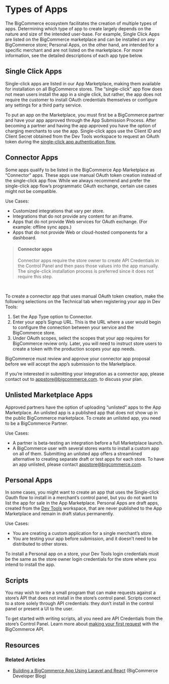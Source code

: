 # Types of Apps

 

The BigCommerce ecosystem facilitates the creation of multiple types of apps. Determining which type of app to create largely depends on the nature and size of the intended user-base. For example, Single Click Apps are listed on the BigCommerce marketplace and can be installed on any BigCommerce store; Personal Apps, on the other hand, are intended for a specific merchant and are not listed on the marketplace. For more information, see the detailed descriptions of each app type below.

## Single Click Apps

Single-click apps are listed in our App Marketplace, making them available for installation on all BigCommerce stores. The “single-click” app flow does not mean users install the app in a single click, but rather, the app does not require the customer to install OAuth credentials themselves or configure any settings for a third party service.

To put an app on the Marketplace, you must first be a BigCommerce partner and have your app approved through the App Submission Process. After becoming a partner and having the app approved you have the option of charging merchants to use the app.
Single-click apps use the Client ID and Client Secret obtained from the Dev Tools workspace to request an OAuth token during the [single-click app authentication flow.](/api-docs/getting-started/building-apps-bigcommerce/building-apps#building-apps_oauth-summary)

## Connector Apps

Some apps qualify to be listed in the BigCommerce App Marketplace as “Connector” apps. These apps use manual OAuth token creation instead of the single-click app flow.
While we always recommend and prefer the single-click app flow’s programmatic OAuth exchange, certain use cases might not be compatible. 

Use Cases:
- Customized integrations that vary per store.
- Integrations that do not provide any content for an iframe.
- Apps that do not provide Web services for OAuth exchange. (For example: offline sync apps.)
- Apps that do not provide Web or cloud-hosted components for a dashboard.

<!-- theme: info -->
> #### Connector apps
> Connector apps require the store owner to create API Credentials in the Control Panel and then pass those values into the app manually. The single-click installation process is preferred since it does not require this step.



<br />

To create a connector app that uses manual OAuth token creation, make the following selections on the Technical tab when registering your app in Dev Tools:

1. Set the App Type option to Connector.
2. Enter your app’s Signup URL. This is the URL where a user would begin to configure the connection between your service and the BigCommerce store.
3. Under OAuth scopes, select the scopes that your app requires for BigCommerce review only. Later, you will need to instruct store users to create a token with the production scopes your app needs.

BigCommerce must review and approve your connector app proposal before we will accept the app’s submission to the Marketplace.

If you’re interested in submitting your integration as a connector app, please contact out to <a href="mailto:appstore@bigcommerce.com">appstore@bigcommerce.com</a>. to discuss your plan.

## Unlisted Marketplace Apps

Approved partners have the option of uploading “unlisted” apps to the App Marketplace. An unlisted app is a published app that does not show up in the public BigCommerce marketplace. To create an unlisted app, you need to be a BigCommerce Partner.

Use Cases:
- A partner is beta-testing an integration before a full Marketplace launch.
- A BigCommerce user with several stores wants to install a custom app on all of them. Submitting an unlisted app offers a streamlined alternative to creating separate draft or test apps for each store. To have an app unlisted, please contact
 <a href="mailto:appstore@bigcommerce.com">appstore@bigcommerce.com</a>.

## Personal Apps

In some cases, you might want to create an app that uses the Single-click Oauth flow to install in a merchant’s control panel, but you do not want to list the app for sale in the App Marketplace. Personal Apps are draft apps, created from the [Dev Tools](https://devtools.bigcommerce.com/) workspace, that are never published to the App Marketplace and remain in draft status permanently.

Use Cases:
- You are creating a custom application for a single merchant’s store.
- You are testing your app before submission, and it doesn’t need to be distributed to other stores.

To install a Personal app on a store, your Dev Tools login credentials must be the same as the store owner login credentials for the store where you intend to install the app.

## Scripts

You may wish to write a small program that can make requests against a store’s API that does not install in the store’s control panel. Scripts connect to a store solely through API credentials: they don’t install in the control panel or present a UI to the user.

To get started with writing scripts, all you need are API Credentials from the store’s Control Panel.  Learn more about [making your first request](/api-docs/getting-started/making-requests) with the BigCommerce API. 

## Resources

### Related Articles
* [Building a BigCommerce App Using Laravel and React](https://medium.com/bigcommerce-developer-blog/building-a-bigcommerce-app-using-laravel-and-react-711ceceb5006) (BigCommerce Developer Blog)
